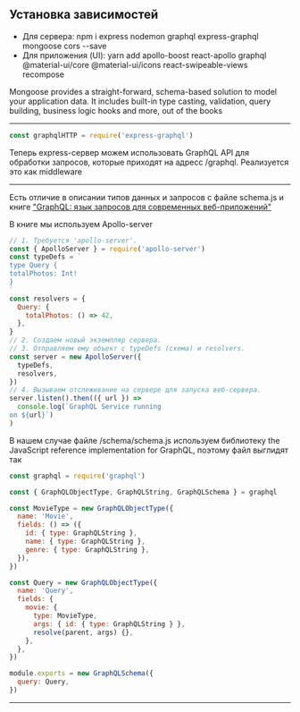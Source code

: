 ## Установка зависимостей

- Для сервера: npm i express nodemon graphql express-graphql mongoose cors --save
- Для приложения (UI): yarn add apollo-boost react-apollo graphql @material-ui/core @material-ui/icons react-swipeable-views recompose

Mongoose provides a straight-forward, schema-based solution to model your application data. It includes built-in type casting, validation, query building, business logic hooks and more, out of the books

---

```js
const graphqlHTTP = require('express-graphql')
```

Теперь express-сервер можем использовать GraphQL API для обработки запросов, которые приходят на адресс /graphql. Реализуется это как middleware

---

Есть отличие в описании типов данных и запросов с файле schema.js и книге ["GraphQL: язык запросов для современных веб-приложений"](https://www.htbook.ru/kompjutery_i_seti/programmirovanie/graphql-yazyk-zaprosov-dlya-sovremennyh-veb-prilozhenij)

В книге мы используем Apollo-server

```js
// 1. Требуется 'apollo-server'.
const { ApolloServer } = require('apollo-server')
const typeDefs = `
type Query {
totalPhotos: Int!
}
`
const resolvers = {
  Query: {
    totalPhotos: () => 42,
  },
}
// 2. Создаем новый экземпляр сервера.
// 3. Отправляем ему объект с typeDefs (схема) и resolvers.
const server = new ApolloServer({
  typeDefs,
  resolvers,
})
// 4. Вызываем отслеживание на сервере для запуска веб-сервера.
server.listen().then(({ url }) =>
  console.log(`GraphQL Service running
on ${url}`)
)
```

В нашем случае файле /schema/schema.js используем библиотеку the JavaScript reference implementation for GraphQL, поэтому файл выглидят так

```js
const graphql = require('graphql')

const { GraphQLObjectType, GraphQLString, GraphQLSchema } = graphql

const MovieType = new GraphQLObjectType({
  name: 'Movie',
  fields: () => ({
    id: { type: GraphQLString },
    name: { type: GraphQLString },
    genre: { type: GraphQLString },
  }),
})

const Query = new GraphQLObjectType({
  name: 'Query',
  fields: {
    movie: {
      type: MovieType,
      args: { id: { type: GraphQLString } },
      resolve(parent, args) {},
    },
  },
})

module.exports = new GraphQLSchema({
  query: Query,
})
```

---
